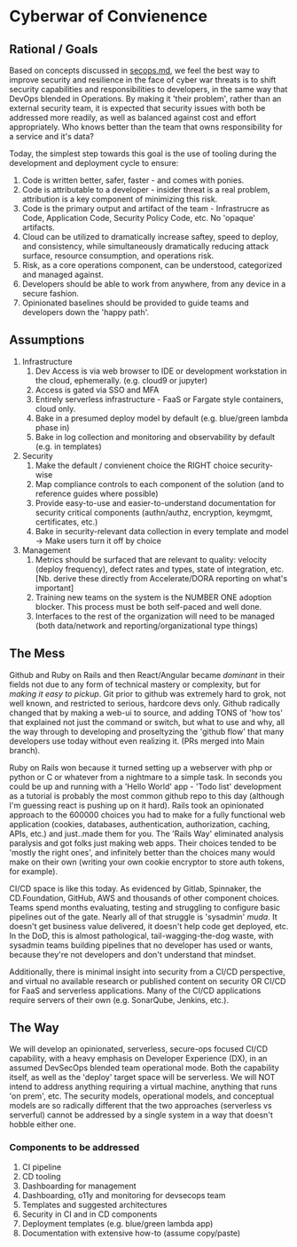 # Cyberwar of Convienence

## Rational / Goals

Based on concepts discussed in [secops.md](secops.md), we feel the best way to improve security and resilience in the face of cyber war threats is to shift security capabilities and responsibilities to developers, in the same way that DevOps blended in Operations.  By making it 'their problem', rather than an external security team, it is expected that security issues with both be addressed more readily, as well as balanced against cost and effort appropriately.  Who knows better than the team that owns responsibility for a service and it's data?

Today, the simplest step towards this goal is the use of tooling during the development and deployment cycle to ensure:

1. Code is written better, safer, faster - and comes with ponies.
2. Code is attributable to a developer - insider threat is a real problem, attribution is a key component of minimizing this risk.
3. Code is the primary output and artifact of the team - Infrastrucre as Code, Application Code, Security Policy Code, etc.  No 'opaque' artifacts.
4. Cloud can be utilized to dramatically increase saftey, speed to deploy, and consistency, while simultaneously dramatically reducing attack surface, resource consumption, and operations risk.
5. Risk, as a core operations component, can be understood, categorized and managed against.
6. Developers should be able to work from anywhere, from any device in a secure fashion.
7. Opinionated baselines should be provided to guide teams and developers down the 'happy path'.  

## Assumptions

1. Infrastructure
    1. Dev Access is via web browser to IDE or development workstation in the cloud, ephemerally. (e.g. cloud9 or jupyter)
    2. Access is gated via SSO and MFA
    3. Entirely serverless infrastructure - FaaS or Fargate style containers, cloud only.
    4. Bake in a presumed deploy model by default (e.g. blue/green lambda phase in)
    5. Bake in log collection and monitoring and observability by default (e.g. in templates)
2. Security
    1. Make the default / convienent choice the RIGHT choice security-wise
    2. Map compliance controls to each component of the solution (and to reference guides where possible)
    3. Provide easy-to-use and easier-to-understand documentation for security critical components (authn/authz, encryption, keymgmt, certificates, etc.)
    4. Bake in security-relevant data collection in every template and model -> Make users turn it off by choice
3. Management
    1. Metrics should be surfaced that are relevant to quality: velocity (deploy frequency), defect rates and types, state of integration, etc.  [Nb. derive these directly from Accelerate/DORA reporting on what's important]
    2. Training new teams on the system is the NUMBER ONE adoption blocker.  This process must be both self-paced and well done.
    3. Interfaces to the rest of the organization will need to be managed (both data/network and reporting/organizational type things)

## The Mess

Github and Ruby on Rails and then React/Angular became *dominant* in their fields not due to any form of technical mastery or complexity, but for *making it easy to pickup*.  Git prior to github was extremely hard to grok, not well known, and restricted to serious, hardcore devs only.  Github radically changed that by making a web-ui to source, and adding TONS of 'how tos' that explained not just the command or switch, but what to use and why, all the way through to developing and proseltyzing the 'github flow' that many developers use today without even realizing it. (PRs merged into Main branch).

Ruby on Rails won because it turned setting up a webserver with php or python or C or whatever from a nightmare to a simple task.  In seconds you could be up and running with a 'Hello World' app - 'Todo list' development as a tutorial is probably the most common github repo to this day (although I'm guessing react is pushing up on it hard).
Rails took an opinionated approach to the 600000 choices you had to make for a fully functional web application (cookies, databases, authentication, authorization, caching, APIs, etc.) and just..made them for you.  The 'Rails Way' eliminated analysis paralysis and got folks just making web apps.  Their choices tended to be 'mostly the right ones', and infinitely better than the choices many would make on their own (writing your own cookie encryptor to store auth tokens, for example).

CI/CD space is like this today.  As evidenced by Gitlab, Spinnaker, the CD.Foundation, GitHub, AWS and thousands of other component choices.  Teams spend months evaluating, testing and struggling to configure basic pipelines out of the gate.  Nearly all of that struggle is 'sysadmin' _muda_.  It doesn't get business value delivered, it doesn't help code get deployed, etc.
In the DoD, this is almost pathological, tail-wagging-the-dog waste, with sysadmin teams building pipelines that no developer has used or wants, because they're not developers and don't understand that mindset.

Additionally, there is minimal insight into security from a CI/CD perspective, and virtual no available research or published content on security OR CI/CD for FaaS and serverless applications.  Many of the CI/CD applications require servers of their own (e.g. SonarQube, Jenkins, etc.).

## The Way

We will develop an opinionated, serverless, secure-ops focused CI/CD capability, with a heavy emphasis on Developer Experience (DX), in an assumed DevSecOps blended team operational mode.  Both the capability itself, as well as the 'deploy' target space will be serverless.  We will NOT intend to address anything requiring a virtual machine, anything that runs 'on prem', etc.  The security models, operational models, and conceptual models are so radically different that the two approaches (serverless vs serverful) cannot be addressed by a single system in a way that doesn't hobble either one.

### Components to be addressed

1. CI pipeline
2. CD tooling
3. Dashboarding for management
4. Dashboarding, o11y and monitoring for devsecops team
5. Templates and suggested architectures
6. Security in CI and in CD components
7. Deployment templates (e.g. blue/green lambda app)
8. Documentation with extensive how-to (assume copy/paste)
